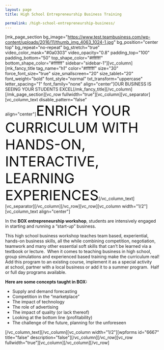 ```yaml
---
layout: page
title: High School Entrepreneurship Business Training

permalink: /high-school-entrepreneurship-business/
---
```

[mk_page_section bg_image="https://www.test.teambusiness.com/wp-content/uploads/2016/11/thumb_img_4063_1024-1.jpg" bg_position="center top" bg_repeat="no-repeat" bg_stretch="true" video_color_mask="#0a0303" video_opacity="0.8" padding_top="100" padding_bottom="50" top_shape_color="#ffffff" bottom_shape_color="#ffffff" sidebar="sidebar-1"][vc_column][mk_fancy_title tag_name="h1" color="#ffffff" size="30" force_font_size="true" size_smallscreen="20" size_tablet="20" font_weight="bold" font_style="normal" txt_transform="uppercase" letter_spacing="1" font_family="none" align="center"]OUR BUSINESS IS SEEING YOUR STUDENTS EXCEL[/mk_fancy_title][/vc_column][/mk_page_section][vc_row fullwidth="true"][vc_column][vc_separator][vc_column_text disable_pattern="false" align="center"]<span style="color: #000; font-size: 45px;">ENRICH YOUR CURRICULUM WITH HANDS-ON,
INTERACTIVE, LEARNING EXPERIENCES</span>[/vc_column_text][vc_separator][/vc_column][/vc_row][vc_row][vc_column width="1/2"][vc_column_text align="center"]
<p style="text-align: left;">In the <strong>BOX entrepreneurship workshop</strong>, students are intensively engaged in starting and running a “start-up” business.</p>
<p style="text-align: left;">This high school business workshop teaches team based, experiential, hands-on business skills, all the while combining competition, negotiation, teamwork and many other essential soft skills that can’t be learned via a textbook or lecture.  When it comes to teaching business in high school, group simulations and experienced based training make the curriculum real! Add this program to an existing course, implement it as a special activity at school, partner with a local business or add it to a summer program.  Half or full day programs available.</p>
<p style="text-align: left;"><strong>Here are some concepts taught in BOX:</strong></p>

<ul>
 	<li style="text-align: left;">Supply and demand forecasting</li>
 	<li style="text-align: left;">Competition in the “marketplace”</li>
 	<li style="text-align: left;">The impact of technology</li>
 	<li style="text-align: left;">The role of advertising</li>
 	<li style="text-align: left;">The impact of quality (or lack thereof)</li>
 	<li style="text-align: left;">Looking at the bottom line (profitability)</li>
 	<li style="text-align: left;">The challenge of the future, planning for the unforeseen</li>
</ul>
<style>div.wpforms-container-full .wpforms-form input[type=submit], div.wpforms-container-full .wpforms-form button[type=submit], div.wpforms-container-full .wpforms-form .wpforms-page-button{background:#000!important;}</style>

[/vc_column_text][/vc_column][vc_column width="1/2"][wpforms id="6667" title="false" description="false"][/vc_column][/vc_row][vc_row fullwidth="true"][vc_column][/vc_column][/vc_row]
